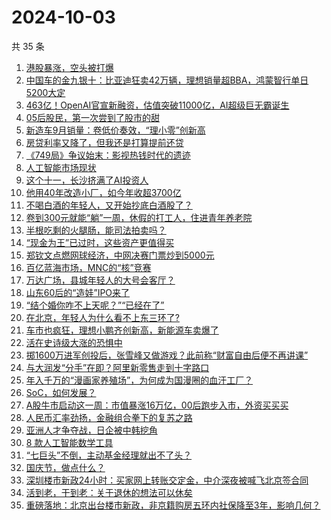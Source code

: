 # 2024-10-03

共 35 条

<!-- BEGIN 36KR -->
<!-- 最后更新时间 2024-10-03 14:01:05 +0800 -->
1. [港股暴涨，空头被打爆](https://36kr.com/p/2975157358055688)
1. [中国车的金九银十：比亚迪狂卖42万辆，理想销量超BBA，鸿蒙智行单日5200大定](https://36kr.com/p/2974877090648071)
1. [463亿！OpenAI官宣新融资，估值突破11000亿，AI超级巨无霸诞生](https://36kr.com/p/2975909620961285)
1. [05后股民，第一次尝到了股市的甜](https://36kr.com/p/2975327847993347)
1. [新造车9月销量：卷低价奏效，“理小零”创新高](https://36kr.com/p/2974635673342214)
1. [房贷利率又降了，但我还是打算提前还贷](https://36kr.com/p/2974662921555968)
1. [《749局》争议始末：影视热钱时代的遗迹](https://36kr.com/p/2975452282048770)
1. [人工智能市场现状](https://36kr.com/p/2965565655142656)
1. [这个十一，长沙挤满了AI投资人](https://36kr.com/p/2974717638070534)
1. [他用40年改造小厂，如今年收超3700亿](https://36kr.com/p/2975004237779203)
1. [不喝白酒的年轻人，又开始抄底白酒股了？](https://36kr.com/p/2974643407016201)
1. [卷到300元就能“躺”一周，休假的打工人，住进青年养老院](https://36kr.com/p/2975387903381504)
1. [半根吃剩的火腿肠，能司法拍卖吗？](https://36kr.com/p/2974724801270025)
1. [“现金为王”已过时，这些资产更值得买](https://36kr.com/p/2975380633112580)
1. [郑钦文点燃网球经济，中网决赛门票炒到5000元](https://36kr.com/p/2973409128615944)
1. [百亿蓝海市场，MNC的“核”竞赛](https://36kr.com/p/2976025817370885)
1. [万达广场，县城年轻人的大号会客厅？](https://36kr.com/p/2974771367940360)
1. [山东60后的“造娃”IPO来了](https://36kr.com/p/2974061655740678)
1. [“结个婚你咋不上天呢？”“已经在了”](https://36kr.com/p/2973323119628296)
1. [在北京，年轻人为什么看不上东三环了?](https://36kr.com/p/2972367602815238)
1. [车市也疯狂，理想小鹏齐创新高，新能源车卖爆了](https://36kr.com/p/2973779483414537)
1. [活在史诗级大涨的恐惧中](https://36kr.com/p/2973741037981956)
1. [掷1600万进军创投后，张雪峰又做游戏？此前称“财富自由后便不再讲课”](https://36kr.com/p/2973732045213699)
1. [与大润发“分手”在即？阿里新零售走到十字路口](https://36kr.com/p/2973470821142536)
1. [年入千万的“漫画家养殖场”，为何成为国漫圈的血汗工厂？](https://36kr.com/p/2973920890888072)
1. [SoC，如何发展？](https://36kr.com/p/2973324553933063)
1. [A股牛市启动这一周：市值暴涨16万亿，00后跑步入市，外资买买买](https://36kr.com/p/2973732030599168)
1. [人民币汇率劲扬，金融组合拳下的复苏之路](https://36kr.com/p/2973551682048007)
1. [亚洲人才争夺战，日企被中韩挖角](https://36kr.com/p/2973641494286595)
1. [8 款人工智能数学工具](https://36kr.com/p/2973345426349960)
1. [“七巨头”不倒，主动基金经理就出不了头？](https://36kr.com/p/2973969161736199)
1. [国庆节，做点什么？](https://36kr.com/p/2973475388248071)
1. [深圳楼市新政24小时：买家网上转账交定金，中介深夜被喊飞北京签合同](https://36kr.com/p/2973731955626249)
1. [活到老，干到老：关于退休的想法可以休矣](https://36kr.com/p/2963811410989057)
1. [重磅落地：北京出台楼市新政，非京籍购房五环内社保降至3年，影响几何？](https://36kr.com/p/2973455567507465)
<!-- END 36KR -->